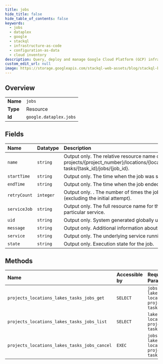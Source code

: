 ```yaml
---
title: jobs
hide_title: false
hide_table_of_contents: false
keywords:
  - jobs
  - dataplex
  - google    
  - stackql
  - infrastructure-as-code
  - configuration-as-data
  - cloud inventory
description: Query, deploy and manage Google Cloud Platform (GCP) infrastructure and resources using SQL
custom_edit_url: null
image: https://storage.googleapis.com/stackql-web-assets/blog/stackql-blog-post-featured-image.png
---
```

  
    

## Overview
<table><tbody>
<tr><td><b>Name</b></td><td><code>jobs</code></td></tr>
<tr><td><b>Type</b></td><td>Resource</td></tr>
<tr><td><b>Id</b></td><td><code>google.dataplex.jobs</code></td></tr>
</tbody></table>

## Fields
| Name | Datatype | Description |
|:-----|:---------|:------------|
| `name` | `string` | Output only. The relative resource name of the job, of the form: projects/{project_number}/locations/{location_id}/lakes/{lake_id}/ tasks/{task_id}/jobs/{job_id}. |
| `startTime` | `string` | Output only. The time when the job was started. |
| `endTime` | `string` | Output only. The time when the job ended. |
| `retryCount` | `integer` | Output only. . The number of times the job has been retried (excluding the initial attempt). |
| `serviceJob` | `string` | Output only. The full resource name for the job run under a particular service. |
| `uid` | `string` | Output only. System generated globally unique ID for the job. |
| `message` | `string` | Output only. Additional information about the current state. |
| `service` | `string` | Output only. The underlying service running a job. |
| `state` | `string` | Output only. Execution state for the job. |
## Methods
| Name | Accessible by | Required Params | Description |
|:-----|:--------------|:----------------|:------------|
| `projects_locations_lakes_tasks_jobs_get` | `SELECT` | `jobsId, lakesId, locationsId, projectsId, tasksId` | Get job resource. |
| `projects_locations_lakes_tasks_jobs_list` | `SELECT` | `lakesId, locationsId, projectsId, tasksId` | Lists Jobs under the given task. |
| `projects_locations_lakes_tasks_jobs_cancel` | `EXEC` | `jobsId:cancel, lakesId, locationsId, projectsId, tasksId` | Cancel jobs running for the task resource. |
